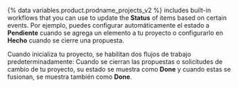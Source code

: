 {% data variables.product.prodname_projects_v2 %} includes built-in workflows that you can use to update the **Status** of items based on certain events. Por ejemplo, puedes configurar automáticamente el estado a **Pendiente** cuando se agrega un elemento a tu proyecto o configurarlo en **Hecho** cuando se cierre una propuesta.

Cuando inicializa tu proyecto, se habilitan dos flujos de trabajo predeterminadamente: Cuando se cierran las propuestas o solicitudes de cambio de tu proyecto, su estado se muestra como **Done** y cuando estas se fusionan, se muestra también como **Done**.
